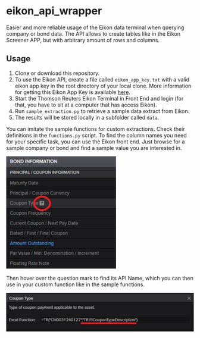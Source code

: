 # eikon_api_wrapper
Easier and more reliable usage of the Eikon data terminal when querying company or bond data.
The API allows to create tables like in the Eikon Screener APP, but with arbitrary amount of rows and columns.

## Usage
1. Clone or download this repository.
2. To use the Eikon API, create a file called `eikon_app_key.txt` with a valid eikon app key in the root directory of your local clone.
More information for getting this Eikon App Key is available [here](https://developers.refinitiv.com/en/api-catalog/eikon/eikon-data-api/quick-start).
2. Start the Thomson Reuters Eikon Terminal in Front End and login (for that, you have to sit at a computer that has access Eikon).
3. Run `sample_extraction.py` to retrieve a sample data extract from Eikon.
4. The results will be stored locally in a subfolder called `data`.

You can imitate the sample functions for custom extractions. Check their definitions in the `functions.py` script. To find the column names you need for your specific task, you can use the Eikon front end. Just browse for a sample company or bond and find a sample value you are interested in.

![Tux, the Linux mascot](/images/eikon_front_end_pic1.PNG)

Then hover over the question mark to find its API Name, which you can then use in your custom function like in the sample functions.

![Tux, the Linux mascot](/images/eikon_front_end_pic2.PNG)